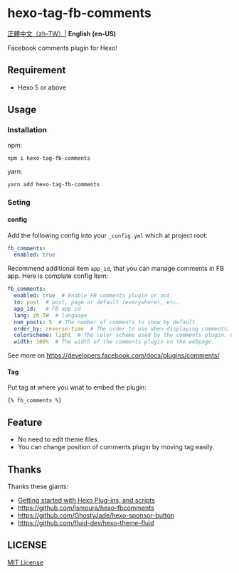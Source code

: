 # hexo-tag-fb-comments

[正體中文（zh-TW）](README_zh-TW.md)| **English (en-US)**

Facebook comments plugin for Hexo!

## Requirement
* Hexo 5 or above

## Usage
### Installation
npm:
```
npm i hexo-tag-fb-comments
```
yarn:
```
yarn add hexo-tag-fb-comments
```

### Seting
#### config
Add the following config into your `_config.yml` which at project root:
```yml
fb_comments:
  enabled: true
```
Recommend additional item `app_id`, that you can manage comments in FB app. Here is complate config item:
```yml
fb_comments:
  enabled: true  # Enable FB comments plugin or not.
  to: post  # post, page or default (everywhere), etc.
  app_id:   # FB app id
  lang: zh_TW  # language
  num_posts: 5  # The number of comments to show by default.
  order_by: reverse-time  # The order to use when displaying comments. Can be "reverse_time" or "time".
  colorscheme: light  # The color scheme used by the comments plugin. Can be "light" or "dark".
  width: 100%  # The width of the comments plugin on the webpage.
```

See more on https://developers.facebook.com/docs/plugins/comments/

#### Tag
Put tag at where you wnat to embed the plugin:
```
{% fb_comments %}
```

## Feature
* No need to edit theme files.
* You can change position of comments plugin by moving tag easily.

## Thanks
Thanks these giants:
* [Getting started with Hexo Plug-ins, and scripts](https://dustinpfister.github.io/2018/01/03/hexo-plugins/)
* https://github.com/lsmoura/hexo-fbcomments
* https://github.com/GhostyJade/hexo-sponsor-button
* https://github.com/fluid-dev/hexo-theme-fluid

## LICENSE
[MIT License](LICENSE)
